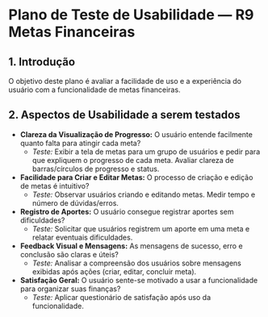 # Plano de Teste de Usabilidade — R9 Metas Financeiras

## 1. Introdução

O objetivo deste plano é avaliar a facilidade de uso e a experiência do usuário com a funcionalidade de metas financeiras.

## 2. Aspectos de Usabilidade a serem testados

- **Clareza da Visualização de Progresso:** O usuário entende facilmente quanto falta para atingir cada meta?
  - _Teste:_ Exibir a tela de metas para um grupo de usuários e pedir para que expliquem o progresso de cada meta. Avaliar clareza de barras/círculos de progresso e status.
- **Facilidade para Criar e Editar Metas:** O processo de criação e edição de metas é intuitivo?
  - _Teste:_ Observar usuários criando e editando metas. Medir tempo e número de dúvidas/erros.
- **Registro de Aportes:** O usuário consegue registrar aportes sem dificuldades?
  - _Teste:_ Solicitar que usuários registrem um aporte em uma meta e relatar eventuais dificuldades.
- **Feedback Visual e Mensagens:** As mensagens de sucesso, erro e conclusão são claras e úteis?
  - _Teste:_ Analisar a compreensão dos usuários sobre mensagens exibidas após ações (criar, editar, concluir meta).
- **Satisfação Geral:** O usuário sente-se motivado a usar a funcionalidade para organizar suas finanças?
  - _Teste:_ Aplicar questionário de satisfação após uso da funcionalidade.
